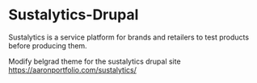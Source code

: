 # Sustalytics-Drupal
Sustalytics is a service platform for brands and retailers to test products before producing them. 

Modify belgrad theme for the sustalytics drupal site
https://aaronportfolio.com/sustalytics/
